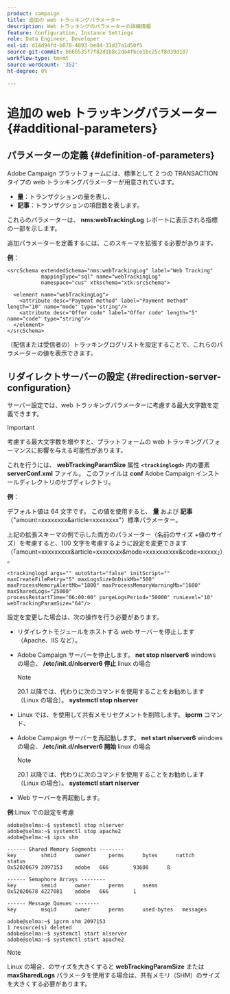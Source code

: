 ```yaml
---
product: campaign
title: 追加の web トラッキングパラメーター
description: Web トラッキングのパラメーターの詳細情報
feature: Configuration, Instance Settings
role: Data Engineer, Developer
exl-id: d14d94fd-b078-4893-be84-31d37a1d50f5
source-git-commit: b666535f7f82d1b8c2da4fbce1bc25cf8d39d187
workflow-type: tm+mt
source-wordcount: '352'
ht-degree: 0%

---
```


# 追加の web トラッキングパラメーター{#additional-parameters}

## パラメーターの定義 {#definition-of-parameters}

Adobe Campaign プラットフォームには、標準として 2 つの TRANSACTION タイプの web トラッキングパラメーターが用意されています。

* **量**：トランザクションの量を表し、
* **記事**：トランザクションの項目数を表します。

これらのパラメーターは、 **nms:webTrackingLog** レポートに表示される指標の一部を示します。

追加パラメーターを定義するには、このスキーマを拡張する必要があります。

**例**：

```
<srcSchema extendedSchema="nms:webTrackingLog" label="Web Tracking"
           mappingType="sql" name="webTrackingLog" 
           namespace="cus" xtkschema="xtk:srcSchema">

  <element name="webTrackingLog">
    <attribute desc="Payment method" label="Payment method" length="10" name="mode" type="string"/>
    <attribute desc="Offer code" label="Offer code" length="5" name="code" type="string"/>
  </element>
</srcSchema>
```

（配信または受信者の）トラッキングログリストを設定することで、これらのパラメーターの値を表示できます。

## リダイレクトサーバーの設定 {#redirection-server-configuration}

サーバー設定では、web トラッキングパラメーターに考慮する最大文字数を定義できます。

>[!IMPORTANT]
>
>考慮する最大文字数を増やすと、プラットフォームの web トラッキングパフォーマンスに影響を与える可能性があります。

これを行うには、 **webTrackingParamSize** 属性 **`<trackinglogd>`** 内の要素 **serverConf.xml** ファイル。 このファイルは **conf** Adobe Campaign インストールディレクトリのサブディレクトリ。

**例**：

デフォルト値は 64 文字です。 この値を使用すると、 **量** および **記事** （&quot;amount=xxxxxxxx&amp;article=xxxxxxxx&quot;）標準パラメーター。

上記の拡張スキーマの例で示した両方のパラメーター（名前のサイズ +値のサイズ）を考慮すると、100 文字を考慮するように設定を変更できます（「amount=xxxxxxxxx&amp;article=xxxxxxxx&amp;mode=xxxxxxxxxx&amp;code=xxxxx」）。

```
<trackinglogd args="" autoStart="false" initScript="" maxCreateFileRetry="5" maxLogsSizeOnDiskMb="500"
maxProcessMemoryAlertMb="1800" maxProcessMemoryWarningMb="1600" maxSharedLogs="25000"
processRestartTime="06:00:00" purgeLogsPeriod="50000" runLevel="10"
webTrackingParamSize="64"/>
```

設定を変更した場合は、次の操作を行う必要があります。

* リダイレクトモジュールをホストする web サーバーを停止します（Apache、IIS など）。
* Adobe Campaign サーバーを停止します。 **net stop nlserver6** windows の場合、 **/etc/init.d/nlserver6 停止** linux の場合

  >[!NOTE]
  >
  >20.1 以降では、代わりに次のコマンドを使用することをお勧めします（Linux の場合）。 **systemctl stop nlserver**

* Linux では、を使用して共有メモリセグメントを削除します。 **ipcrm** コマンド、
* Adobe Campaign サーバーを再起動します。 **net start nlserver6** windows の場合、 **/etc/init.d/nlserver6 開始** linux の場合

  >[!NOTE]
  >
  >20.1 以降では、代わりに次のコマンドを使用することをお勧めします（Linux の場合）。 **systemctl start nlserver**

* Web サーバーを再起動します。

**例**:Linux での設定を考慮

```
adobe@selma:~$ systemctl stop nlserver
adobe@selma:~$ systemctl stop apache2
adobe@selma:~$ ipcs shm

------ Shared Memory Segments --------
key        shmid      owner      perms      bytes      nattch     status      
0x52020679 2097153    adobe   666        93608      8                       

------ Semaphore Arrays --------
key        semid      owner      perms      nsems     
0x52020678 4227081    adobe   666        1         

------ Message Queues --------
key        msqid      owner      perms      used-bytes   messages    

adobe@selma:~$ ipcrm shm 2097153                             
1 resource(s) deleted
adobe@selma:~$ systemctl start nlserver
adobe@selma:~$ systemctl start apache2
```

>[!NOTE]
>
>Linux の場合、のサイズを大きくすると **webTrackingParamSize** または **maxSharedLogs** パラメータを使用する場合は、共有メモリ（SHM）のサイズを大きくする必要があります。
